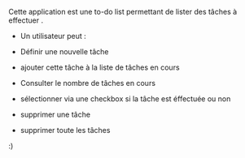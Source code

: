 Cette application est une to-do list permettant de lister des tâches à effectuer .



- Un utilisateur peut :

- Définir une nouvelle tâche

- ajouter cette tâche à la liste de tâches en cours

- Consulter le nombre de tâches en cours

- sélectionner via une checkbox si la tâche est éffectuée ou non

- supprimer une tâche

- supprimer toute les tâches

:)
